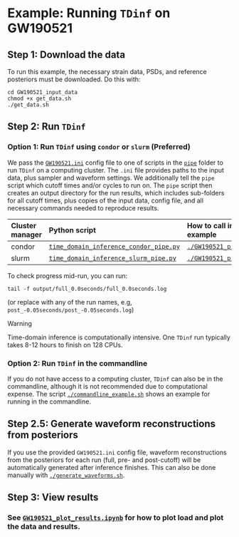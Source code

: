 # Example: Running `TDinf` on GW190521


## Step 1: Download the data
To run this example, the necessary strain data, PSDs, and reference posteriors must be downloaded. Do this with:
```
cd GW190521_input_data
chmod +x get_data.sh
./get_data.sh
```

## Step 2: Run `TDinf`

### Option 1: Run `TDinf` using `condor` or `slurm` (Preferred)
We pass the [`GW190521.ini`](https://github.com/simonajmiller/time-domain-gw-inference/blob/main/examples/GW190521/GW190521.ini) config file to one of scripts in the [`pipe`](https://github.com/simonajmiller/time-domain-gw-inference/tree/main/pipe) folder to run `TDinf` on a computing cluster. The `.ini` file provides paths to the input data, plus sampler and waveform settings. We additionally tell the `pipe` script which cutoff times and/or cycles to run on. The `pipe` script then creates an output directory for the run results, which includes sub-folders for all cutoff times, plus copies of the input data, config file, and all necessary commands needed to reproduce results. 

| Cluster manager | Python script |  How to call in this example | 
| :---- | :---------------- | :------ | 
| condor | [`time_domain_inference_condor_pipe.py`](https://github.com/simonajmiller/time-domain-gw-inference/blob/main/pipe/time_domain_gw_inference_condor_pipe.py)|  [`./GW190521_pipe_condor.sh`](https://github.com/simonajmiller/time-domain-gw-inference/blob/main/examples/GW190521/GW190521_pipe_condor.sh) |
| slurm | [`time_domain_inference_slurm_pipe.py`](https://github.com/simonajmiller/time-domain-gw-inference/blob/main/pipe/time_domain_gw_inference_slurm_pipe.py)    |  [`./GW190521_pipe_slurm.sh`](https://github.com/simonajmiller/time-domain-gw-inference/blob/main/examples/GW190521/GW190521_pipe_slurm.sh) |

To check progress mid-run, you can run: 
```
tail -f output/full_0.0seconds/full_0.0seconds.log
```
(or replace with any of the run names, e.g, `post_-0.05seconds/post_-0.05seconds.log`)

> [!WARNING]
> Time-domain inference is computationally intensive. One `TDinf` run typically takes 8-12 hours to finish on 128 CPUs. 

### Option 2: Run `TDinf` in the commandline

If you do not have access to a computing cluster, `TDinf` can also be in the commandline, although it is not recommended due to computational expense. The script [`./commandline_example.sh`](https://github.com/simonajmiller/time-domain-gw-inference/blob/main/examples/GW190521/commandline_example.sh) shows an example for running in the commandline. 

## Step 2.5: Generate waveform reconstructions from posteriors

If you use the provided `GW190521.ini` config file, waveform reconstructions from the posteriors for each run (full, pre- and post-cutoff) will be automatically generated after inference finishes. 
This can also be done manually with [`./generate_waveforms.sh`](https://github.com/simonajmiller/time-domain-gw-inference/blob/main/examples/GW190521/generate_waveforms.sh).

## Step 3: View results
### See [`GW190521_plot_results.ipynb`](https://github.com/simonajmiller/time-domain-gw-inference/blob/main/examples/GW190521/GW190521_plot_results.ipynb) for how to plot load and plot the data and results.
